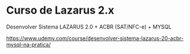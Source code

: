 # Curso de Lazarus 2.x
Desenvolver Sistema LAZARUS 2.0 + ACBR (SAT/NFC-e) + MYSQL

https://www.udemy.com/course/desenvolver-sistema-lazarus-20-acbr-mysql-na-pratica/
